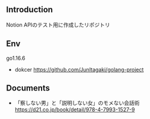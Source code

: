## Introduction
Notion APIのテスト用に作成したリポジトリ

## Env

go1.16.6

- dokcer
https://github.com/JunItagaki/golang-project


## Documents

- 「察しない男」と「説明しない女」のモメない会話術
https://d21.co.jp/book/detail/978-4-7993-1527-9

